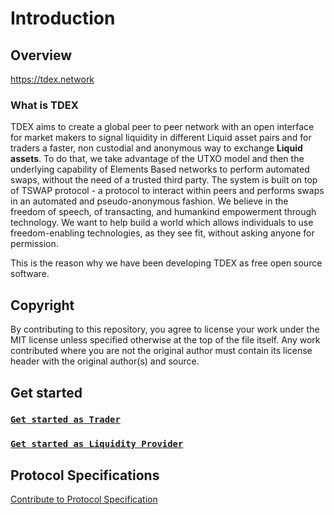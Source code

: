 # Introduction

## Overview
https://tdex.network

### What is TDEX

TDEX aims to create a global peer to peer network with an open interface for market makers to signal liquidity in different Liquid asset pairs and for traders a faster, non ­custodial and anonymous way to exchange **Liquid assets**.
To do that, we take advantage of the UTXO model and then the underlying capability of Elements Based networks to perform automated swaps, without the need of a trusted third party.
The system is built on top of TSWAP protocol - a protocol to interact within peers and performs swaps in an automated and pseudo-anonymous fashion. 
We believe in the freedom of speech, of transacting, and humankind empowerment through technology. We want to help build a world which allows individuals to use freedom-enabling technologies, as they see fit, without asking anyone for permission. 

This is the reason why we have been developing TDEX as free open source software.

## Copyright

By contributing to this repository, you agree to license your work under the MIT license unless specified otherwise at the top of the file itself. Any work contributed where you are not the original author must contain its license header with the original author(s) and source.

## Get started

###  [`Get started as Trader`](trader.md)
###  [`Get started as Liquidity Provider`](provider.md)


## Protocol Specifications

[Contribute to Protocol Specification](https://github.com/tdex-network/tdex-specs)
